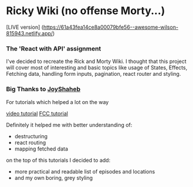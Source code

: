 # Ricky Wiki (no offense Morty...)

[LIVE version] (https://61a43fea14ce8a00079bfe56--awesome-wilson-815943.netlify.app/)

### The 'React with API' assignment

I've decided to recreate the Rick and Morty Wiki. I thought that this project will cover most of interesting and basic topics like usage of States, Effects, Fetching data, handling form inputs, pagination, react router and styling.


 
### Big Thanks to [JoyShaheb](https://github.com/JoyShaheb)

For tutorials which helped a lot on the way

 [video tutorial](https://youtu.be/35QCQnohLg8) 
 [FCC tutorial](https://www.freecodecamp.org/news/react-js-project-build-a-rick-and-morty-character-wiki/)


Definitely it helped me with better understanding of:
- destructuring 
- react routing 
- mapping fetched data


 on the top of this tutorials I decided to add:

 - more practical and readable list of episodes and locations 
 - and my own boring, grey styling 
 
